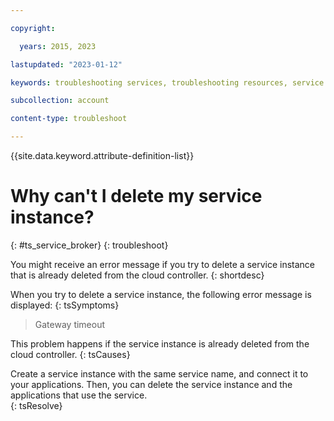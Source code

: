 ```yaml
---

copyright:

  years: 2015, 2023

lastupdated: "2023-01-12"

keywords: troubleshooting services, troubleshooting resources, service problems, delete service, delete instance, delete service instance

subcollection: account

content-type: troubleshoot

---
```



{{site.data.keyword.attribute-definition-list}}

# Why can't I delete my service instance?
{: #ts_service_broker}
{: troubleshoot}

You might receive an error message if you try to delete a service instance that is already deleted from the cloud controller.
{: shortdesc}

When you try to delete a service instance, the following error message is displayed:
{: tsSymptoms}

> Gateway timeout

This problem happens if the service instance is already deleted from the cloud controller.
{: tsCauses}

Create a service instance with the same service name, and connect it to your applications. Then, you can delete the service instance and the applications that use the service.   
{: tsResolve}

